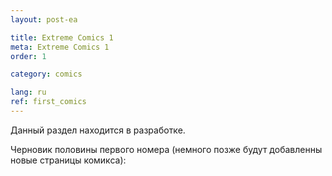 ```yaml
---
layout: post-ea

title: Extreme Comics 1
meta: Extreme Comics 1
order: 1

category: comics

lang: ru
ref: first_comics
---
```


Данный раздел находится в разработке.

Черновик половины первого номера (немного позже будут добавленны новые страницы комикса):

<a data-fancybox="gallery" href="/img/extreme_comics/1.jpg"><img src="/img/extreme_comics/1.jpg" alt=""></a>  
<a data-fancybox="gallery" href="/img/extreme_comics/2.jpg"><img src="/img/extreme_comics/2.jpg" alt=""></a>  
<a data-fancybox="gallery" href="/img/extreme_comics/3.jpg"><img src="/img/extreme_comics/3.jpg" alt=""></a>  
<a data-fancybox="gallery" href="/img/extreme_comics/4.jpg"><img src="/img/extreme_comics/4.jpg" alt=""></a>  
<a data-fancybox="gallery" href="/img/extreme_comics/5.jpg"><img src="/img/extreme_comics/5.jpg" alt=""></a>  
<a data-fancybox="gallery" href="/img/extreme_comics/6.jpg"><img src="/img/extreme_comics/6.jpg" alt=""></a>  
<a data-fancybox="gallery" href="/img/extreme_comics/7.jpg"><img src="/img/extreme_comics/7.jpg" alt=""></a>  
<a data-fancybox="gallery" href="/img/extreme_comics/8.jpg"><img src="/img/extreme_comics/8.jpg" alt=""></a>  
<a data-fancybox="gallery" href="/img/extreme_comics/9.jpg"><img src="/img/extreme_comics/9.jpg" alt=""></a>  
<a data-fancybox="gallery" href="/img/extreme_comics/10.jpg"><img src="/img/extreme_comics/10.jpg" alt=""></a>  
<a data-fancybox="gallery" href="/img/extreme_comics/11.jpg"><img src="/img/extreme_comics/11.jpg" alt=""></a>  
